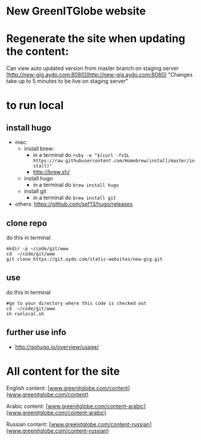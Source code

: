 # New GreenITGlobe website

# Regenerate the site when updating the content:

Can view auto updated version from master branch on staging server [http://new-gig.aydo.com:8080](http://new-gig.aydo.com:8080) "Changes take up to 5 minutes to be live on staging server"

# to run local

## install hugo
- mac: 
    - install brew: 
        - in a terminal do ```ruby -e "$(curl -fsSL https://raw.githubusercontent.com/Homebrew/install/master/install)"```
        - http://brew.sh/
    - install hugo
        - in a terminal do ```brew install hugo```
    - install git
        - in a terminal do ```brew install git```
- others: https://github.com/spf13/hugo/releases

## clone repo 

do this in terminal
```
mkdir -p ~/code/git/www
cd  ~/code/git/www
git clone https://git.aydo.com/static-websites/new-gig.git
```

## use
do this in terminal
```
#go to your directory where this code is checked out
cd  ~/code/git/www
sh runlocal.sh
```

## further use info
- http://gohugo.io/overview/usage/

# All content for the site

English content:
[www.greenitglobe.com/content](www.greenitglobe.com/content)

Arabic content:
[www.greenitglobe.com/content-arabic](www.greenitglobe.com/content-arabic)

Russian content:
[www.greenitglobe.com/content-russian](www.greenitglobe.com/content-russian)


